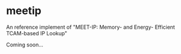 # meetip
An reference implement  of "MEET-IP: Memory- and Energy- Efficient  TCAM-based IP Lookup"

Coming soon...
